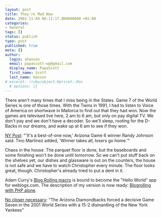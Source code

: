 ```yaml
---
layout: post
title: They're Mad Now
date: 2001-11-04 06:11:17.000000000 +01:00
categories:
- General
tags: []
status: publish
type: post
published: true
meta: {}
author:
  login: shanson
  email: papascott-wp@gmail.com
  display_name: PapaScott
  first_name: Scott
  last_name: Hanson
# excerpt: !ruby/object:Hpricot::Doc
  # options: {}
---
```

<p>There aren't many times that I miss being in the States. Game 7 of the World Series is one of those times. With the Twins in 1991, I had to listen to Voice of America on shortwave in Mallorca to find out that they had won. Now the games are televised live here, 2 am to 6 am, but only on pay digital TV. We don't pay and we don't have a decoder. So we'll sleep, rooting for the D-Backs in our dreams, and wake up at 6 am to see if they won.</p>
<p><a href="http://www.nypost.com/news/nationalnews/33361.htm">NY Post</a>: "'It's a best-of-one now,' Arizona Game 6 winner Randy Johnson said. Tino Martinez added, 'Winner takes all, losers go home.'"</p>
<p>Chaos in the house. The parquet floor is done, but the baseboards and some finishing won't be done until tomorrow. So we can't put stuff back on the shelves yet, our dishes and glassware is out on the counters, the house is not safe and we have to watch Christopher every minute. The floor looks great, though. Christopher's already tried to put a dent in it.</p>
<p>Adam Curry's <a href="http://www.curry.com/discuss/msgReader$801#theBlogRollingMacro">Blog Rolling macro</a> is bound to become the "Hello World" app for weblogs.com. The description of my version is now ready: <a href="http://shanson.editthispage.com/stories/storyReader$778">Blogrolling with PHP alone</a>.</p>
<p><a href="http://sports.yahoo.com/mlb/recaps/20011103/nyyari.html">No closer necessary</a>: "The Arizona Diamondbacks forced a decisive Game Seven in the 2001 World Series with a 15-2 dismantling of the New York Yankees"</p>
